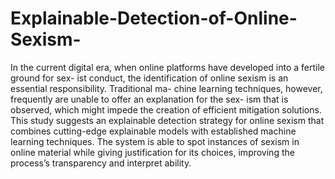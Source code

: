 # Explainable-Detection-of-Online-Sexism-

In the current digital era, when online platforms
have developed into a fertile ground for sex-
ist conduct, the identification of online sexism
is an essential responsibility. Traditional ma-
chine learning techniques, however, frequently
are unable to offer an explanation for the sex-
ism that is observed, which might impede the
creation of efficient mitigation solutions. This
study suggests an explainable detection strategy
for online sexism that combines cutting-edge
explainable models with established machine
learning techniques. The system is able to spot
instances of sexism in online material while
giving justification for its choices, improving
the process’s transparency and interpret ability.
